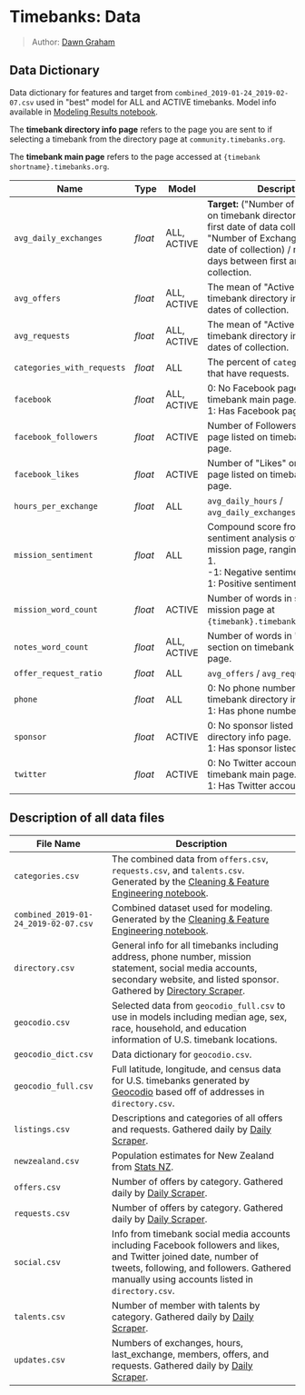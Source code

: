# Timebanks: Data
> Author: [Dawn Graham](https://dawngraham.github.io/)

## Data Dictionary
Data dictionary for features and target from `combined_2019-01-24_2019-02-07.csv` used in "best" model for ALL and ACTIVE timebanks. Model info available in [Modeling Results notebook](../notebooks/06_tb_modeling_results.ipynb).

The **timebank directory info page** refers to the page you are sent to if selecting a timebank from the directory page at `community.timebanks.org`.  

The **timebank main page** refers to the page accessed at `{timebank shortname}.timebanks.org`.

| Name | Type | Model | Description |
| --- | --- | --- | --- |
| `avg_daily_exchanges` | *float* | ALL, ACTIVE | **Target:** ("Number of Exchanges"  on timebank directory info page on first date of data collection - "Number of Exchanges" on last date of collection) / number of days between first and last date of collection. |
| `avg_offers` | *float* | ALL, ACTIVE | The mean of "Active Offers" on timebank directory info page for all dates of collection. |
| `avg_requests` | *float* | ALL, ACTIVE | The mean of "Active Requests" on timebank directory info page for all dates of collection. |
| `categories_with_requests` | *float* | ALL | The percent of `categories_total` that have requests. |
| `facebook` | *float* | ALL, ACTIVE | 0: No Facebook page listed on timebank main page.<br>1: Has Facebook page listed. |
| `facebook_followers` | *float* | ACTIVE | Number of Followers on Facebook page listed on timebank main page. |
| `facebook_likes` | *float* | ACTIVE | Number of "Likes" on Facebook page listed on timebank main page. |
| `hours_per_exchange` | *float* | ALL | `avg_daily_hours` / `avg_daily_exchanges`. |
| `mission_sentiment` | *float* | ALL | Compound score from Vader sentiment analysis of statement on mission page, ranging from -1 to 1.<br>-1: Negative sentiment.<br>1: Positive sentiment. |
| `mission_word_count` | *float* | ACTIVE | Number of words in statement on mission page at `{timebank}.timebanks.org/mission`. |
| `notes_word_count` | *float* | ALL, ACTIVE | Number of words in "Notes" section on timebank directory info page. |
| `offer_request_ratio` | *float* | ALL | `avg_offers` / `avg_requests`. |
| `phone` | *float* | ALL | 0: No phone number listed on timebank directory info page.<br>1: Has phone number listed. |
| `sponsor` | *float* | ACTIVE | 0: No sponsor listed on timebank directory info page.<br>1: Has sponsor listed. |
| `twitter` | *float* | ACTIVE | 0: No Twitter account listed on timebank main page.<br>1: Has Twitter account listed. |


## Description of all data files
| File Name | Description |  
| --- | --- |  
| `categories.csv` | The combined data from `offers.csv`, `requests.csv`, and `talents.csv`. Generated by the [Cleaning & Feature Engineering notebook](../notebooks/03_tb_cleaning_engineering.ipynb). |  
| `combined_2019-01-24_2019-02-07.csv` | Combined dataset used for modeling. Generated by the [Cleaning & Feature Engineering notebook](../notebooks/03_tb_cleaning_engineering.ipynb).|
|`directory.csv`| General info for all timebanks including address, phone number, mission statement, social media accounts, secondary website, and listed sponsor. Gathered by [Directory Scraper](../notebooks/01_tb_scrape_directory.ipynb).|
|`geocodio.csv`| Selected data from `geocodio_full.csv` to use in models including median age, sex, race, household, and education information of U.S. timebank locations.|
|`geocodio_dict.csv`| Data dictionary for `geocodio.csv`.|
|`geocodio_full.csv`| Full latitude, longitude, and census data for U.S. timebanks generated by [Geocodio](https://www.geocod.io/) based off of addresses in `directory.csv`.|
|`listings.csv`|Descriptions and categories of all offers and requests. Gathered daily by [Daily Scraper](../notebooks/02_tb_daily_scraper.ipynb).|
|`newzealand.csv`|Population estimates for New Zealand from [Stats NZ](http://nzdotstat.stats.govt.nz/wbos/Index.aspx?DataSetCode=TABLECODE7505).|
|`offers.csv` | Number of offers by category. Gathered daily by [Daily Scraper](../notebooks/02_tb_daily_scraper.ipynb). |
|`requests.csv` | Number of offers by category. Gathered daily by [Daily Scraper](../notebooks/02_tb_daily_scraper.ipynb). |
|`social.csv` | Info from timebank social media accounts including Facebook followers and likes, and Twitter joined date, number of tweets, following, and followers. Gathered manually using accounts listed in `directory.csv`. |
|`talents.csv` | Number of member with talents by category. Gathered daily by [Daily Scraper](../notebooks/02_tb_daily_scraper.ipynb). |
| `updates.csv` | Numbers of exchanges, hours, last_exchange, members, offers, and requests. Gathered daily by [Daily Scraper](../notebooks/02_tb_daily_scraper.ipynb). |
